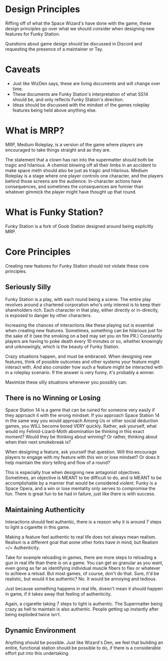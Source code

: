 # Design Principles

Riffing off of what the Space Wizard's have done with the game, these design principles go over what we should consider when designing
new features for Funky Station.

Questions about game design should be discussed in Discord and requesting the presence of a maintainer or Tay.

# Caveats

* Just like WizDen says, these are living documents and will change over time.
* These documents are Funky Station's interpretation of what SS14 should be, and only reflects Funky Station's direction.
* Ideas should be discussed with the mindset of the games roleplay features being held above anything else.

# What is MRP?

MRP, Medium Roleplay, is a version of the game where players are encouraged to take things straight and as they are. 

The statement that a clown has ran into the supermatter should both be tragic and hilarious. A chemist blowing off all their limbs in an accident to make space meth should also be just as tragic and hilarious. Medium Roleplay is a stage where one player controls one character, and the players behind those screens are the audience. In-character actions have consequences, and sometimes the consequences are funnier than whatever gimmick the player might have thought up that round. 

# What is Funky Station?

Funky Station is a fork of Goob Station designed around being explicitly MRP.     

# Core Principles

Creating new features for Funky Station should not violate these core principles.

## Seriously Silly

Funky Station is a play, with each round being a scene. The entire play revolves around a chartered corporation who's only interest is to keep their shareholders rich. Each character in that play, either directly or in-directly, is exposed to danger by other characters.

Increasing the chances of interactions like these playing out is essential when creating new features. Sometimes, something can be hilarious just for the sake of it (see the smoking on a bed may set you on fire PR.) Constantly players are having to poke death every 10 minutes or so, whether knowingly and unknowingly, which is the beauty of Funky Station.

Crazy situations happen, and must be embraced. When designing new features, think of possible outcomes and other systems your feature might interact with. And also consider how such a feature might be interacted with in a roleplay scenario. If the answer is very funny, it's probably a winner.

Maximize these silly situations whenever you possibly can.

## There is no Winning or Losing

Space Station 14 is a game that can be ruined for someone very easily if they approach it with the wrong mindset. If you approach Space Station 14 in the same way you would approach Among Us or other social deduction games, you WILL become bored VERY quickly.
Rather, ask yourself, what would my Felinid-Lizard-Moth abomination be thinking in this exact moment? Would they be thinking about winning? Or rather, thinking about when their next smokebreak is?

When designing a feature, ask yourself that question. Will this encourage players to engage with my feature with this win or lose mindset? Or does it help maintain the story telling and flow of a round?

This is especially true when designing new antagonist objectives. Sometimes, an objective is MEANT to be difficult to do, and is MEANT to be accomplishable by a manner that would be considered violent. Funky is a Space Opera, and a win or lose mentality only serves to compromise the fun. There is great fun to be had in failure, just like there is with success.

## Maintaining Authenticity

Interactions should feel authentic, there is a reason why it is around 7 steps to light a cigarette in this game.

Making a feature feel authentic to real life does not always mean realism. Realism is a different goal that some other forks have in mind, but Realism =/= Authenticity.

Take for example reloading in games, there are more steps to reloading a gun in real life than there is on a game. You can get as granular as you want, even going as far as identifying individual muscle fibers to flex or whatever to achieve a reload. But most games, of course, don't do that. Sure, it'd be realistic, but would it be authentic? No. It would be annoying and tedious.

Just because something happens in real life, doesn't mean it should happen in game, if it takes away that feeling of authenticity.

Again, a cigarette taking 7 steps to light is authentic. The Supermatter being crazy as hell to maintain is also authentic. People getting up instantly after being exploded twice isn't.

## Dynamic Environment

Anything should be possible. Just like Wizard's Den, we feel that building an entire, functional station should be possible to do, if there is a considerable effort put into this undertaking.